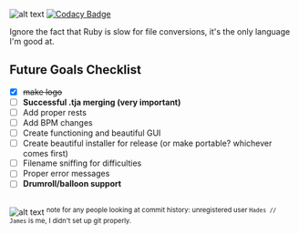 ![alt text](https://hades.s-ul.eu/RUUkycBY "")
[![Codacy Badge](https://api.codacy.com/project/badge/Grade/30dcc6b5747b4f7bb3d4bff839f09a98)](https://app.codacy.com/app/hadesnotatsujin/osk-to-tja?utm_source=github.com&utm_medium=referral&utm_content=hadesnotatsujin/osk-to-tja&utm_campaign=Badge_Grade_Dashboard)

Ignore the fact that Ruby is slow for file conversions, it's the only language I'm good at.

## Future Goals Checklist
- [x]   ~~make logo~~
- [ ]   **Successful .tja merging (very important)**
- [ ]   Add proper rests
- [ ]   Add BPM changes
- [ ]   Create functioning and beautiful GUI
- [ ]   Create beautiful installer for release (or make portable? whichever comes first)
- [ ]   Filename sniffing for difficulties
- [ ]   Proper error messages
- [ ]   **Drumroll/balloon support**
##
![alt text](https://hades.s-ul.eu/4H51AjbE "")
<sup>note for any people looking at commit history: unregistered user `Hades // James` is me, I didn't set up git properly.</sup>
